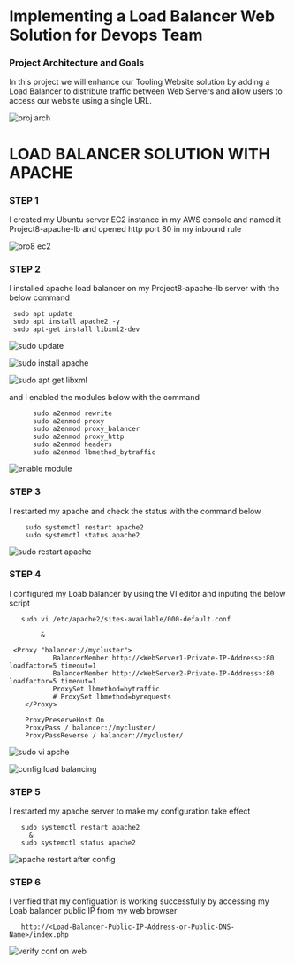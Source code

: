 # Implementing a Load Balancer Web Solution for Devops Team
   
   ### Project Architecture and Goals
    
  In this project we will enhance our Tooling Website solution by adding a Load Balancer to distribute traffic between Web Servers and allow users to access our website using a single URL.
    
  ![proj arch](https://user-images.githubusercontent.com/79808404/184222130-c7e16af6-6270-4f3a-b847-fa52725b1de1.png)







# LOAD BALANCER SOLUTION WITH APACHE

### STEP 1
 I created my Ubuntu server EC2 instance in my AWS console and named it Project8-apache-lb and opened http port 80 in my inbound rule

![pro8 ec2](https://user-images.githubusercontent.com/79808404/184095467-bdc1e6c6-0f29-463b-895e-ba92a1a991fc.JPG)

 ### STEP 2
  I installed apache load balancer on my Project8-apache-lb server with the below command

     sudo apt update
     sudo apt install apache2 -y
     sudo apt-get install libxml2-dev
     
   ![sudo update](https://user-images.githubusercontent.com/79808404/184097568-f89d5a00-8d91-4e52-a6fd-26691bed3c24.JPG)

  ![sudo install apache](https://user-images.githubusercontent.com/79808404/184097597-463f774a-47fe-47f2-96d9-83340a6ed111.JPG)

 ![sudo apt get libxml](https://user-images.githubusercontent.com/79808404/184097632-54bfb261-087c-48cc-b811-b06e8f84df61.JPG)

  and I enabled the modules below with the command
        
          sudo a2enmod rewrite
          sudo a2enmod proxy
          sudo a2enmod proxy_balancer
          sudo a2enmod proxy_http
          sudo a2enmod headers
          sudo a2enmod lbmethod_bytraffic
          
   ![enable module](https://user-images.githubusercontent.com/79808404/184099097-9163dc8d-8f12-46b2-ad03-22c34a471ab9.JPG)
 
 ### STEP 3
   I restarted my apache and check the status with the command below
       
        sudo systemctl restart apache2
        sudo systemctl status apache2
   
   ![sudo restart apache](https://user-images.githubusercontent.com/79808404/184099290-1e2f3bb6-d79b-422d-965a-440f3dbcb6e6.JPG)
   
   
   ### STEP 4
   I configured my Loab balancer by using the VI editor and inputing the below script
   
       sudo vi /etc/apache2/sites-available/000-default.conf
       
            &
         
     <Proxy "balancer://mycluster">
               BalancerMember http://<WebServer1-Private-IP-Address>:80 loadfactor=5 timeout=1
               BalancerMember http://<WebServer2-Private-IP-Address>:80 loadfactor=5 timeout=1
               ProxySet lbmethod=bytraffic
               # ProxySet lbmethod=byrequests
        </Proxy>

        ProxyPreserveHost On
        ProxyPass / balancer://mycluster/
        ProxyPassReverse / balancer://mycluster/
   
  ![sudo vi apche](https://user-images.githubusercontent.com/79808404/184114865-04f4276c-59d6-44da-abb0-e7a37e85cde4.JPG)

   
 ![config load balancing](https://user-images.githubusercontent.com/79808404/184114915-17d557c7-36bb-41b3-9a2f-65fb411ac9a1.JPG)

### STEP 5
  I restarted my apache server to make my configuration take effect
     
       sudo systemctl restart apache2
         &
       sudo systemctl status apache2
       
   ![apache restart after config](https://user-images.githubusercontent.com/79808404/184116043-fb0f018d-b27a-4e69-8280-83bcb34ea588.JPG)

 
 ### STEP 6
  I verified that my configuation is working successfully by accessing my Loab balancer public IP from my web browser
    
       http://<Load-Balancer-Public-IP-Address-or-Public-DNS-Name>/index.php
       
   ![verify conf on web](https://user-images.githubusercontent.com/79808404/184116766-2a3697a5-10c8-449e-b232-d411b030446f.JPG)
 
    


   
   
   
   
   
   
   
   
   
   
   
